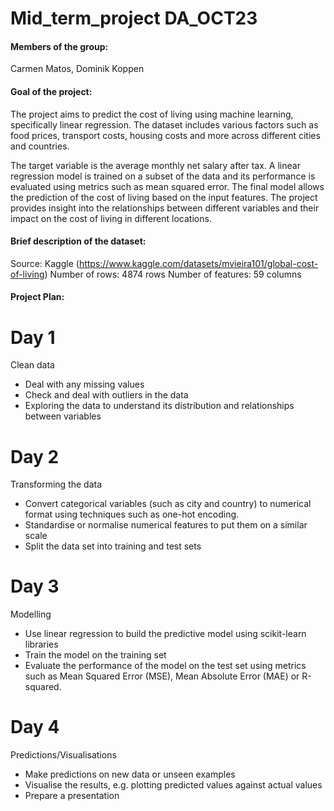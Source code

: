 # Mid_term_project DA_OCT23

#### Members of the group:
Carmen Matos, 
Dominik Koppen

#### Goal of the project:

The project aims to predict the cost of living using machine learning, specifically linear regression. 
The dataset includes various factors such as food prices, transport costs, housing costs and more across different 
cities and countries. 

The target variable is the average monthly net salary after tax. A linear regression model is trained on a subset 
of the data and its performance is evaluated using metrics such as mean squared error. The final model allows the 
prediction of the cost of living based on the input features. The project provides insight into the relationships 
between different variables and their impact on the cost of living in different locations.


#### Brief description of the dataset:

Source: Kaggle (https://www.kaggle.com/datasets/mvieira101/global-cost-of-living)
Number of rows: 4874 rows
Number of features: 59 columns

#### Project Plan:

# Day 1
Clean data
- Deal with any missing values
- Check and deal with outliers in the data
- Exploring the data to understand its distribution and relationships between variables

# Day 2
Transforming the data
- Convert categorical variables (such as city and country) to numerical format using techniques such as one-hot encoding.
- Standardise or normalise numerical features to put them on a similar scale
- Split the data set into training and test sets

# Day 3 
Modelling
- Use linear regression to build the predictive model using scikit-learn libraries
- Train the model on the training set
- Evaluate the performance of the model on the test set using metrics such as Mean Squared Error (MSE), Mean Absolute Error (MAE) or R-squared.

# Day 4
Predictions/Visualisations
- Make predictions on new data or unseen examples
- Visualise the results, e.g. plotting predicted values against actual values
- Prepare a presentation





